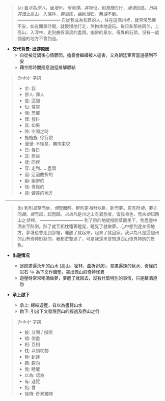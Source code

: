 > (a)   自*余*為*僇人*，居*是*州，*恒惴慄*。*其隙*也，則*施施*而行，*漫漫*而遊。*日*與*其徒*上高山，入深林，*窮迴*溪，*幽*泉*怪*石，無*遠*不到。
> ━━━━━━━━━━
> 自從我成為有罪的人，住在這個州裡，就常常恐懼不安，如有閒置時間，就慢慢地行走，無拘束地遊玩。每日和那些同伴，上高山，入深林，走到曲折溪流的盡頭。幽僻的泉水，奇異的石頭，沒有一處個遠的地方不曾到過。

- **交代背景: 出游原因**
	- 自從被貶謫後心情鬱悶，擔憂會繼續被人逼害，又為朝廷宦官當道感到不安
	- 藉空閒時間隨意遊逛排解鬱結

> [!info]- 字詞
> - 余: 我
> - 僇人: 罪人
> - 是: 這個
> - 恒: 常常
> - 惴: 恐懼
> - 慄: 發抖
> - 其: 如果
> - 隙: 空閒之時
> - 施施施: 徐行貌
> - 漫漫: 不經意、無拘束貌
> - 日: 每日
> - 其: 那些
> - 徒: 同伴
> - 穿: 走到……盡頭
> - 迴: 迂迴曲折的
> - 幽: 幽僻的
> - 怪: 奇怪的
> - 遠: 僻遠的地方

---

> (b)   到則*披*草而坐，*傾*壺而醉。醉則更*相枕*以卧，卧而夢。意有所*極*，夢亦同*趣*。*覺*而起，起而歸。*以為*凡是州之山有異態者，皆我*有*也，而未*始*知西山之*怪特*。 
> ━━━━━━━━━━
> 到了目的地就撥開草而坐下，倒盡壺中酒直至醉倒。醉了就互相枕籍著睡覺，睡覺了就做夢。心中想到達某個地方，夢境也會走到那裡，睡醒了就起來，起來了就回家。我以為凡是這個州的山有奇特形狀的，我都遊覽過了，可是我還未曾知道西山怪異特別的景色。

- **出遊情况**
	- 足跡遊遍永州的山水 (高山、密林、曲折迴溪)，見盡遍遠的泉水、奇怪的岩石
	  ↪ 為下文作鋪墊，突出西山的奇特怪異
	- 遊壓時常常喝酒做夢，夢醒了就回去，沒有什麼特別的事情，只是藉酒澆愁

- **承上啟下**
	- 承上: 總結遊歷，自以為盡覽山水
	- 啟下: 引出下文發現西山的經過及西山之行

> [!info]- 字詞
> - 披: 分開 / 撥開
> - 傾: 倒盡
> - 相: 互相
> - 枕: 以頭枕物
> - 極: 到達
> - 趣: 趨向
> - 覺: 睡醒
> - 以為: 認為
> - 有: 遊覽
> - 始: 曾
> - 怪特: 奇異獨特
